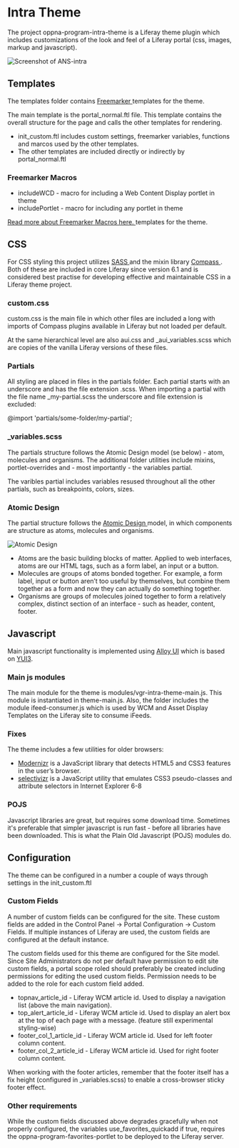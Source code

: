 # Intra Theme #

The project oppna-program-intra-theme is a Liferay theme plugin which includes customizations of the look and feel of a Liferay portal (css, images, markup and javascript).

![Screenshot of ANS-intra](https://bytebucket.org/monator/vgr-62-intra-theme/raw/c3d468e9c91ca8917daefb4e8b60b2f471178e41/documentation/ans-intra-screen.png?token=adb16746c8efaa36a7bfc2e87c7d451a7ac1172d)

## Templates ##

The templates folder contains [ Freemarker ](http://freemarker.org/) templates for the theme.

The main template is the portal_normal.ftl file. This template contains the overall structure for the page and calls the other templates for rendering.

* init_custom.ftl includes custom settings, freemarker variables, functions and marcos used by the other templates.
* The other templates are included directly or indirectly by portal_normal.ftl

### Freemarker Macros ###

* includeWCD - macro for including a Web Content Display portlet in theme
* includePortlet - macro for including any portlet in theme

[ Read more about Freemarker Macros here. ](http://freemarker.org/docs/ref_directive_macro.html) templates for the theme.

## CSS ##

For CSS styling this project utilizes [ SASS ](http://sass-lang.com) and the mixin library [ Compass ](http://compass-style.org). Both of these are included in core Liferay since version 6.1 and is considered best practise for developing effective and maintainable CSS in a Liferay theme project.

### custom.css ###
custom.css is the main file in which other files are included a long with imports of Compass plugins available in Liferay but not loaded per default.

At the same hierarchical level are also aui.css and _aui_variables.scss which are copies of the vanilla Liferay versions of these files.

### Partials ###
All styling are placed in files in the partials folder. Each partial starts with an underscore and has the file extension .scss. When importing a partial with the file name _my-partial.scss the underscore and file extension is excluded:

  @import 'partials/some-folder/my-partial';

### _variables.scss ###

The partials structure follows the Atomic Design model (se below) - atom, molecules and organisms. The additional folder utilities include mixins, portlet-overrides and - most importantly - the variables partial.

The varibles partial includes variables resused throughout all the other partials, such as breakpoints, colors, sizes.

### Atomic Design ###

The partial structure follows the [ Atomic Design ](http://bradfrost.com/blog/post/atomic-web-design/) model, in which components are structure as atoms, molecules and organisms.

![Atomic Design](http://bradfrost.com/wp-content/uploads/2013/06/atomic-design.png)

* Atoms are the basic building blocks of matter. Applied to web interfaces, atoms are our HTML tags, such as a form label, an input or a button.
* Molecules are groups of atoms bonded together. For example, a form label, input or button aren’t too useful by themselves, but combine them together as a form and now they can actually do something together.
* Organisms are groups of molecules joined together to form a relatively complex, distinct section of an interface - such as header, content, footer.

## Javascript ##

Main javascript functionality is implemented using [Alloy UI](http://alloyui.com/) which is based on [YUI3](http://yuilibrary.com/).

### Main js modules ###

The main module for the theme is modules/vgr-intra-theme-main.js. This module is instantiated in theme-main.js. Also, the folder includes the module ifeed-consumer.js which is used by WCM and Asset Display Templates on the Liferay site to consume iFeeds.

### Fixes ###

The theme includes a few utilities for older browsers:

* [Modernizr](http://modernizr.com/) is a JavaScript library that detects HTML5 and CSS3 features in the user’s browser.
* [selectivizr](http://selectivizr.com/) is a JavaScript utility that emulates CSS3 pseudo-classes and attribute selectors in Internet Explorer 6-8

### POJS ###

Javascript libraries are great, but requires some download time. Sometimes it's preferable that simpler javascript is run fast - before all libraries have been downloaded. This is what the Plain Old Javascript (POJS) modules do.

## Configuration ##

The theme can be configured in a number a couple of ways through settings in the init_custom.ftl

### Custom Fields ###

A number of custom fields can be configured for the site. These custom fields are added in the Control Panel -> Portal Configuration -> Custom Fields. If multiple instances of Liferay are used, the custom fields are configured at the default instance.

The custom fields used for this theme are configured for the Site model. Since Site Administrators do not per default have permission to edit site custom fields, a portal scope roled should preferably be created including permissions for editing the used custom fields. Permission needs to be added to the role for each custom field added.

* topnav_article_id - Liferay WCM article id. Used to display a navigation list (above the main navigation).
* top_alert_article_id - Liferay WCM article id. Used to display an alert box at the top of each page with a message. (feature still experimental styling-wise)
* footer_col_1_article_id - Liferay WCM article id. Used for left footer column content.
* footer_col_2_article_id - Liferay WCM article id. Used for right footer column content.

When working with the footer articles, remember that the footer itself has a fix height (configured in _variables.scss) to enable a cross-browser sticky footer effect.

### Other requirements ###

While the custom fields discussed above degrades gracefully when not properly configured, the variables use_favorites_quickadd if true, requires the oppna-program-favorites-portlet to be deployed to the Liferay server.
